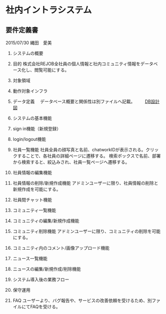 # 社内イントラシステム
## 要件定義書
2015/07/30 縄田　愛美

1. システムの概要
  1. 目的
    株式会社REJOB全社員の個人情報と社内コミュニティ情報をデータベース化し、閲覧可能にする。
  2. 対象領域

  3. 動作対象インフラ

  4. データ定義
  　データベース概要と関係性は別ファイルへ記載。
　　[DB設計図](https://cacoo.com/diagrams/XWLEBjL6Ya0I5Ub5)

2. システムの基本機能
  1. sign in機能（新規登録）
    

  2. login/logout機能

  3. 社員一覧機能
    社員全員の顔写真と名前、chatworkIDが表示される。クリックすることで、各社員の詳細ページに遷移する。
    検索ボックスで名前、部署から検索すると、絞込みされ、社員一覧ページへ遷移する。

  4. 社員情報の編集機能

  5. 社員情報の削除/新規作成機能
    アドミンユーザーに限り、社員情報の削除と新規作成を可能にする。

  6. 社員間チャット機能
  7. コミュニティ一覧機能
  8. コミュニティの編集/新規作成機能
  9. コミュニティ削除機能
アドミンユーザーに限り、コミュニティの削除を可能にする。
  10. コミュニティ内のコメント/画像アップロード機能
  11. ニュース一覧機能
  12. ニュースの編集/新規作成/削除機能

3. システム導入後の業務フロー
  1. 保守運用
  2. FAQ
ユーザーより、バグ報告や、サービスの改善依頼を受けるため、別ファイルにてFAQを受ける。
